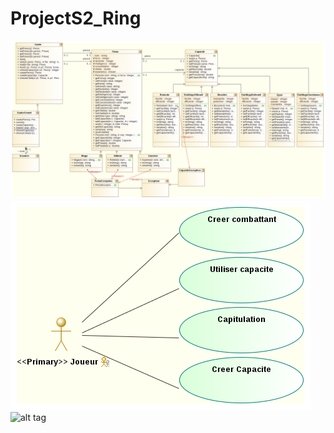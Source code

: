 ProjectS2_Ring
==============
![alt tag](https://github.com/spectrenoir06/ProjectS2_Ring/raw/master/img/overview%20diagram.png)
![alt tag](https://github.com/spectrenoir06/ProjectS2_Ring/raw/master/img/Use%20Case%20diagram.png)
![alt tag](https://github.com/spectrenoir06/ProjectS2_Ring/raw/master/img/capture%20d'%C3%A9cran4.png)
